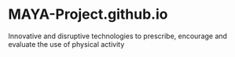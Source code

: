 # MAYA-Project.github.io
Innovative and disruptive technologies to prescribe, encourage and evaluate the use of physical activity
